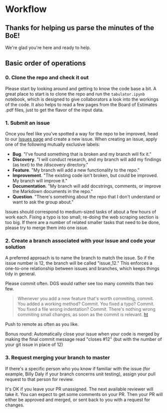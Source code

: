 # Workflow

## Thanks for helping us parse the minutes of the BoE!
We're glad you're here and ready to help. 

## Basic order of operations
### 0. Clone the repo and check it out 
Please start by looking around and getting to know the code base a bit. A great place to start is to clone the repo and run the `tabulator.ipynb` notebook, which is designed to give collaborators a look into the workings of the code. It also helps to read a few pages from the Board of Estimates .pdf files, just to get the flavor of the input data. 

### 1. Submit an issue
Once you feel like you've spotted a way for the repo to be improved, head to our [Issues page](https://github.com/department-of-general-services/BOE_tabulator/issues) and create a new issue. When creating an issue, apply one of the following mutually exclusive labels:

- __Bug__. "I've found something that is broken and my branch will fix it." 
- __Discovery__. "I will conduct research, and my branch will add my findings (as text) to the /discovery directory."
- __Feature__. "My branch will add a new functionality to the repo."
- __Improvement__. "The existing code isn't broken, but could be improved. My branch will improve it."
- __Documentation__. "My branch will add docstrings, comments, or improve the Markdown documents in the repo."
- __Question__. "There's something about the repo that I don't understand or want to ask the group about."

Issues should correspond to medium-sized tasks of about a few hours of work each. Fixing a typo is too small; re-doing the web scraping section is too big. If there are a number of related smaller tasks that need to be done, please try to merge them into one issue.

### 2. Create a branch associated with your issue and code your solution
A preferred approach is to name the branch to match the issue. So if the issue number is 12, the branch will be called "issue_12." This enforces a one-to-one relationship between issues and branches, which keeps things tidy in general. 

Please commit often. DGS would rather see too many commits than two few. 

> Whenever you add a new feature that's worth commiting, commit. You added a working method? Commit. You fixed a typo? Commit. You fixed a file wrong indentation? Commit. There's nothing wrong commiting small changes, as soon as the commit is relevant. [ht](https://softwareengineering.stackexchange.com/a/74893)

Push to remote as often as you like. 

Bonus round: Automatically close your issue when your code is merged by making the final commit message read "closes #12" (but with the number of your git issue in place of 12)

### 3. Request merging your branch to master  
If there's a specific person who you know if familiar with the issue (for example, Billy Daly if your branch concerns unit testing), assign your pull request to that person for review. 

It's OK if you leave your PR unassigned. The next available reviewer will take it. You can expect to get some comments on your PR. Then your PR will either be approved and merged, or sent back to you with a request for changes. 

